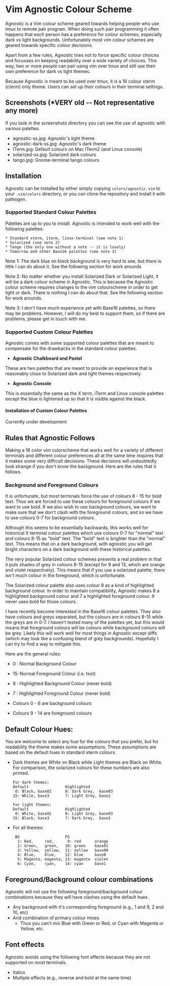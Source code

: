 # Vim Agnostic Colour Scheme

Agnostic is a Vim colour scheme geared towards helping people who
use tmux to remote pair program.  When doing such pair programming
it often happens that each person has a preference for colour
schemes, especially dark vs light backgrounds.  Unfortunately
most vim colour schemes are geared towards specific colour
decisions.

Apart from a few rules, Agnostic tries not to force specific
colour choices and focusses on keeping readability over
a wide variety of choices.  This way, two or more people
can pair using vim over tmux and still use their own
preference for dark vs light themes.

Because Agnostic is meant to be used over tmux, it is a
16 colour xterm (cterm) only theme.  Users can set up their
colours in their terminal settings.

## Screenshots (*VERY old -- Not representative any more)

If you look in the screenshots directory you can see the use of
agnostic with various palettes.

   * agnostic-ss.jpg: Agnostic's light theme
   * agnostic-dark-ss.jpg: Agnostic's dark theme
   * ITerm.jpg: Default colours on Mac ITerm2 (and Linux console)
   * solarized-ss.jpg: Solarized dark colours
   * tango.jpg: Gnome-terminal tango colours

## Installation

Agnostic can be installed by either simply copying `colors/agnostic.vim`
to your `.vim/colors` directory, or you can clone the repository and
install it with pathogen.

### Supported Standard Colour Palettes

Palettes are up to you to install.  Agnostic is intended to work
well with the following palettes:

    * Standard xterm, iterm, linux-terminal (see note 1)
    * Solarized (see note 2)
    * Tango (the only one without a note -- it is lovely)
    * Tomorrow and other Base16 palettes (see note 3)

Note 1: The dark blue on black background is very hard to see, but there
        is little I can do about it.  See the following section for
        work arounds

Note 2: No matter whether you install Solarized Dark or Solarized Light,
        it will be a dark colour scheme in Agnostic.  This is because
        the Agnostic colour scheme requires changes to the vim colourscheme
        in order to get light or dark.  There is nothing I can do about
        that.  See the following section for work arounds.

Note 3: I don't have much experience yet with Base16 palettes, so there
        may be problems.  However, I will do my best to support them,
        so if there are problems, please get in touch with me.

### Supported Custom Colour Palettes

Agnostic comes with some supported colour palettes that are meant to
compensate for the drawbacks in the standard colour palettes.

* **Agnostic Chalkboard and Pastel**

These are two palettes that are meant to provide an experience that is
reasonably close to Solarized dark and light themes respectively.

* **Agnostic Console**

This is essentially the same as the X term, iTerm and Linux console
palettes except the blue is lightened up so that it is visible against
the black.

#### Installation of Custom Colour Palettes

Currently under development


## Rules that Agnostic Follows

Making a 16 color vim colorscheme that works well for
a variety of different terminals and different colour
preferences all at the same time requires that it makes
some very difficult decisions.  These decisions will
undoubtedly look strange if you don't know the background.
Here are the rules that it follows.

### Background and Foreground Colours
It is unfortunate, but most terminals force the use
of colours 8 - 15 for bold text.  Thus we are forced
to use these colours for foreground colours if we want
to use bold.  If we also wish to use background
colours, we want to make sure that we don't clash
with the foreground colours, and so we have to
use colours 0-7 for background colours.

Although this seems to be essentially backwards, this
works well for historical X terminal colour palettes
which use colours 0-7 for "normal" text and colours
8-15 as "bold" text.  The "bold" text is brighter than
the "normal" text.  This means that on a dark background,
with agnostic you will get bright characters on a
dark background with these historical palettes.

The very popular Solarized colour schemes presents a
real problem in that it puts shades of grey in
colours 8-15 (except for 9 and 13, which are orange
and violet respectively).  This means that if you use
a solarized palette, there isn't much colour in the
foreground, which is unfortunate.

The Solarized colour palette also uses colour 8 as a kind of
highlighted background colour.  In order to maintain
compatibility, Agnostic makes 8 a highlighted background
colour and 7 a highlighted foreground colour.  It never
uses bold for those colours.

I have recently become interested in the Base16 colour palettes.
They also have colours and greys separated, but the colours
are in colours 8-15 while the greys are in 0-7.  I haven't
tested many of the palettes yet, but this would means that
foreground colours will be colours while background colours
will be grey.  Likely this will work well for most things
in Agnostic except diffs (which may look like a confusing
blend of grey backgrounds).  Hopefully I can try to find
a way to mitigate this.

Here are the general rules:

   * 0 :  Normal Background Colour
   * 15:  Normal Foreground Colour (i.e. text)

   * 8 :  Highlighted Background Colour (never bold)
   * 7 :  Highlighted Foreground Colour (never bold)
 
   * Colours 0 - 6  are background colours
   * Colours 9 - 14 are foreground colours


## Default Colour Hues:
You are welcome to select any hue for the colours that
you prefer, but for readability the theme makes
some assumptions.  These assumptions are based on the
default hues in standard xterm colours.

  * Dark themes are White on Black while Light themes are Black on White.
    For comparison, the solarized colours for these numbers are also
    printed.

    ```
    For dark themes:
    Default                Highlighted
     0: Black, base02      8: Dark Grey,  base03
    15: While, base3       7: Light Grey, base2

    For light themes:
    Default                Highlighted
     0: White, base02      8: Light Grey, base03
    15: Black, base3       7: Dark Grey,  base2
    ```

  * For all themes:
    ```
     BG                    FG
      1: Red,     red,      9: red      orange
      2: Green,   green,   10: green    base01
      3: Yellow,  yellow,  11: yellow   base00
      4: Blue,    blue,    12: blue     base0
      5: Magenta, magenta, 13: magenta  violet
      6: Cyan,    cyan,    14: cyan     base1
    ```

## Foreground/Background colour combinations
Agnostic will not use the following foreground/background
colour combinations because they will have clashes
using the default hues.

  * Any background with it's corresponding foreground
    (e.g., 1 and 9, 2 and 10, etc)
  * And combination of primary colour mixes
    - Thus you can't mix Blue with Green or Red,
      or Cyan with Magenta or Yellow, etc.

## Font effects
Agnostic avoids using the following font effects because
they are not supported on most terminals.

  * Italics
  * Multiple effects (e.g., reverse and bold at the same time)


